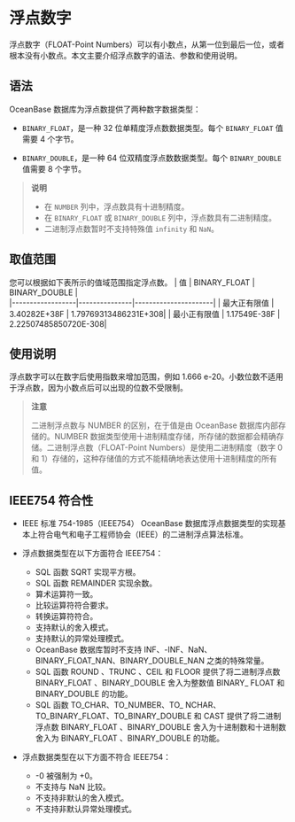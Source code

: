 # 浮点数字 

浮点数字（FLOAT-Point Numbers）可以有小数点，从第一位到最后一位，或者根本没有小数点。本文主要介绍浮点数字的语法、参数和使用说明。

## 语法 

OceanBase 数据库为浮点数提供了两种数字数据类型：

* `BINARY_FLOAT`，是一种 32 位单精度浮点数数据类型。每个 `BINARY_FLOAT` 值需要 4 个字节。



* `BINARY_DOUBLE`，是一种 64 位双精度浮点数数据类型。每个 `BINARY_DOUBLE` 值需要 8 个字节。
>**说明**
>
>* 在 `NUMBER` 列中，浮点数具有十进制精度。
>* 在 `BINARY_FLOAT` 或 `BINARY_DOUBLE` 列中，浮点数具有二进制精度。
>* 二进制浮点数暂时不支持特殊值 `infinity` 和 `NaN`。


## 取值范围

您可以根据如下表所示的值域范围指定浮点数。
| 值               | BINARY_FLOAT  |    BINARY_DOUBLE     |   
|------------------|---------------|----------------------|
| 最大正有限值      | 3.40282E+38F  | 1.79769313486231E+308|
| 最小正有限值      | 1.17549E-38F  | 2.22507485850720E-308|



## 使用说明

浮点数字可以在数字后使用指数来增加范围，例如 1.666 e-20。小数位数不适用于浮点数，因为小数点后可以出现的位数不受限制。

>**注意**
>
>二进制浮点数与 NUMBER 的区别，在于值是由 OceanBase 数据库内部存储的。NUMBER 数据类型使用十进制精度存储，所存储的数据都会精确存储。二进制浮点数（FLOAT-Point Numbers）是使用二进制精度（数字 0 和 1）存储的，这种存储值的方式不能精确地表达使用十进制精度的所有值。


## IEEE754 符合性

* IEEE 标准 754-1985（IEEE754）
OceanBase 数据库浮点数据类型的实现基本上符合电气和电子工程师协会（IEEE）的二进制浮点算法标准。
* 浮点数据类型在以下方面符合 IEEE754：
  * SQL 函数 SQRT 实现平方根。
  * SQL 函数 REMAINDER 实现余数。
  * 算术运算符一致。
  * 比较运算符符合要求。
  * 转换运算符符合。
  * 支持默认的舍入模式。
  * 支持默认的异常处理模式。
  * OceanBase 数据库暂时不支持 INF、-INF、NaN、BINARY_FLOAT_NAN、BINARY_DOUBLE_NAN 之类的特殊常量。
  * SQL 函数 ROUND 、TRUNC 、CEIL 和 FLOOR 提供了将二进制浮点数 BINARY_FLOAT 、BINARY_DOUBLE 舍入为整数值 BINARY_ FLOAT 和 BINARY_DOUBLE 的功能。
  * SQL 函数 TO_CHAR、TO_NUMBER、TO_ NCHAR、TO_BINARY_FLOAT、TO_BINARY_DOUBLE 和 CAST 提供了将二进制浮点数 BINARY_FLOAT 、BINARY_DOUBLE 舍入为十进制数和十进制数舍入为 BINARY_FLOAT 、BINARY_DOUBLE 的功能。


* 浮点数据类型在以下方面不符合 IEEE754：
  * -0 被强制为 +0。
  * 不支持与 NaN 比较。
  * 不支持非默认的舍入模式。
  * 不支持非默认异常处理模式。





